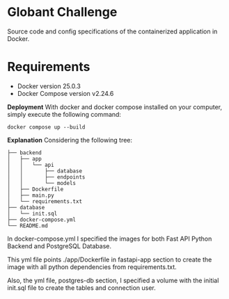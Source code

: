 # Globant Challenge

Source code and config specifications of the containerized application in Docker.

# Requirements
- Docker version 25.0.3
- Docker Compose version v2.24.6
 
**Deployment**
With docker and docker compose installed on your computer, simply execute the following command:
```
docker compose up --build
```

**Explanation**
Considering the following tree: 
```
├── backend
│   ├── app
│   │   └── api
│   │       ├── database
│   │       ├── endpoints
│   │       └── models
│   ├── Dockerfile
│   ├── main.py
│   └── requirements.txt
├── database
│   └── init.sql
├── docker-compose.yml
└── README.md
```

In docker-compose.yml I specified the images for both Fast API Python Backend and PostgreSQL Database. 

This yml file points ./app/Dockerfile in fastapi-app section to create the image with all python dependencies from requirements.txt.  

Also, the yml file, postgres-db section, I specified a volume with the initial init.sql file to create the tables and connection user. 